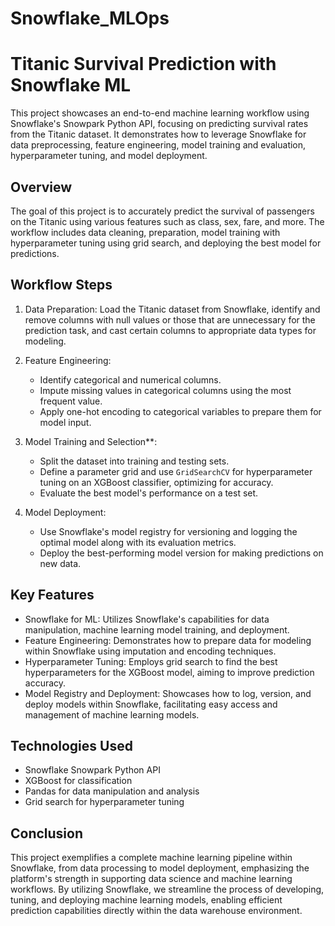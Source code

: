 # Snowflake_MLOps

# Titanic Survival Prediction with Snowflake ML

This project showcases an end-to-end machine learning workflow using Snowflake's Snowpark Python API, focusing on predicting survival rates from the Titanic dataset. It demonstrates how to leverage Snowflake for data preprocessing, feature engineering, model training and evaluation, hyperparameter tuning, and model deployment.

## Overview

The goal of this project is to accurately predict the survival of passengers on the Titanic using various features such as class, sex, fare, and more. The workflow includes data cleaning, preparation, model training with hyperparameter tuning using grid search, and deploying the best model for predictions.

## Workflow Steps

1. Data Preparation: Load the Titanic dataset from Snowflake, identify and remove columns with null values or those that are unnecessary for the    prediction task, and cast certain columns to appropriate data types for modeling.

2. Feature Engineering:
    - Identify categorical and numerical columns.
    - Impute missing values in categorical columns using the most frequent value.
    - Apply one-hot encoding to categorical variables to prepare them for model input.

3. Model Training and Selection**:
    - Split the dataset into training and testing sets.
    - Define a parameter grid and use `GridSearchCV` for hyperparameter tuning on an XGBoost classifier, optimizing for accuracy.
    - Evaluate the best model's performance on a test set.

4. Model Deployment:
    - Use Snowflake's model registry for versioning and logging the optimal model along with its evaluation metrics.
    - Deploy the best-performing model version for making predictions on new data.

## Key Features

- Snowflake for ML: Utilizes Snowflake's capabilities for data manipulation, machine learning model training, and deployment.
- Feature Engineering: Demonstrates how to prepare data for modeling within Snowflake using imputation and encoding techniques.
- Hyperparameter Tuning: Employs grid search to find the best hyperparameters for the XGBoost model, aiming to improve prediction accuracy.
- Model Registry and Deployment: Showcases how to log, version, and deploy models within Snowflake, facilitating easy access and management of     machine learning models.

## Technologies Used

- Snowflake Snowpark Python API
- XGBoost for classification
- Pandas for data manipulation and analysis
- Grid search for hyperparameter tuning

## Conclusion

This project exemplifies a complete machine learning pipeline within Snowflake, from data processing to model deployment, emphasizing the platform's strength in supporting data science and machine learning workflows. By utilizing Snowflake, we streamline the process of developing, tuning, and deploying machine learning models, enabling efficient prediction capabilities directly within the data warehouse environment.
